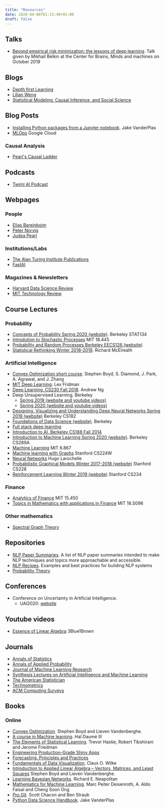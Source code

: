```yaml
---
title: "Resources"
date: 2020-04-06T01:15:40+01:00
draft: false
---
```


## Talks

- [Beyond empirical risk minimization: the lessons of deep learning](
  https://youtu.be/JS-Bl36aVPs). Talk given by Mikhail Belkin at the Center for
  Brains, Minds and machines on October 2019

## Blogs

- [Depth first Learning](http://www.depthfirstlearning.com/)
- [Lilian Weng](https://lilianweng.github.io/lil-log/)
- [Statistical Modeling, Causal Inference, and Social Science](https://statmodeling.stat.columbia.edu/)

## Blog Posts

- [Installing Python packages from a Jupyter notebook](
  https://jakevdp.github.io/blog/2017/12/05/installing-python-packages-from-jupyter/).
  Jake VanderPlas
 - [MLOps](https://cloud.google.com/solutions/machine-learning/mlops-continuous-delivery-and-automation-pipelines-in-machine-learning) Google Cloud

### Causal Analysis

 - [Pearl's Causal Ladder](http://smithamilli.com/blog/causal-ladder/)

## Podcasts

- [Twiml AI Podcast](https://twimlai.com/)

## Webpages

### People

- [Elias Bareinboim](https://causalai.net/)
- [Peter Norvig](www.norvig.com)
- [Judea Pearl](http://bayes.cs.ucla.edu/jp_home.html)

### Institutions/Labs

- [The Alan Turing Institute Publications](https://www.turing.ac.uk/research/publications)
- [FastAI](https://www.fast.ai/)

### Magazines & Newsletters

- [Harvard Data Science Review](https://hdsr.mitpress.mit.edu/)
- [MIT Technology Review](https://www.technologyreview.com/)

## Course Lectures

### Probability

- [Concepts of Probability Spring 2020 (website)](
  https://www.stat134.org/index.html). Berkeley STAT134
- [Introdution to Stochastic Processes](
  https://ocw.mit.edu/courses/mathematics/18-445-introduction-to-stochastic-processes-spring-2015/index.htm)
  MIT 18.445
- [Probability and Random Processes Berkeley EECS126 (website)](
  https://inst.eecs.berkeley.edu/~ee126/sp20/index.html)
- [Statistical Rethinking Winter 2018-2019](
  https://github.com/rmcelreath/statrethinking_winter2019). Richard McElreath

### Artificial Intelligence

- [Convex Optimization short course](https://web.stanford.edu/~boyd/papers/cvx_short_course.html). Stephen Boyd, S. Diamond, J. Park, A. Agrawal, and J. Zhang
- [MIT Deep Learning](https://deeplearning.mit.edu/). Lex Fridman
- [Deep Learning. CS230 Fall 2018](https://cs230.stanford.edu/lecture/). Andrew Ng
- Deep Unsupervised Learning. Berkeley
    - [Spring 2019 (website and youtube videos)](
      https://sites.google.com/view/berkeley-cs294-158-sp19/home)
    - [Spring 2020 (website and youtube videos)](
      https://sites.google.com/view/berkeley-cs294-158-sp20/home)
- [Designing, Visualizing and Understanding Deep Neural Networks Spring 2019 (website)](https://bcourses.berkeley.edu/courses/1478831) Berkeley CS182
- [Foundations of Data Science (website)](http://data8.org/). Berkeley
- [Full stack deep learning](https://fullstackdeeplearning.com/)
- [Introduction to AI. Berkeley CS188 Fall 2014](
  https://people.eecs.berkeley.edu/~russell/classes/cs188/f14/lecture_videos.html)
- [Introduction to Machine Learning Spring 2020 (website)](
  https://people.eecs.berkeley.edu/~jrs/189/). Berkeley CS289A
- [Machine Learning](
  https://ocw.mit.edu/courses/electrical-engineering-and-computer-science/6-867-machine-learning-fall-2006/index.htm)
  MIT 6.867
- [Machine learning with Graphs](http://web.stanford.edu/class/cs224w/) Stanford CS224W
- [Neural Networks](http://www.dmi.usherb.ca/~larocheh/neural_networks/description.html) Hugo Larochelle
- [Probabilistic Graphical Models Winter 2017-2018 (website)](https://cs.stanford.edu/~ermon/cs228/index.html) Stanford CS228
- [Reinforcement Learning Winter 2019 (website)](http://web.stanford.edu/class/cs234/CS234Win2019/index.html) Stanford CS234

### Finance

- [Analytics of Finance](
  https://ocw.mit.edu/courses/sloan-school-of-management/15-450-analytics-of-finance-fall-2010/index.htm)
  MIT 15.450
- [Topics in Mathematics with applications in Finance](
  https://ocw.mit.edu/courses/mathematics/18-s096-topics-in-mathematics-with-applications-in-finance-fall-2013/index.htm)
  MIT 18.S096

### Other mathematics

- [Spectral Graph Theory](https://www.cs.yale.edu/homes/spielman/561/)

## Repositories

- [NLP Paper Summaries](https://github.com/dair-ai/nlp_paper_summaries).  A list of NLP paper summaries intended to make NLP techniques and topics more approachable and accessible.
- [NLP Recipes](https://github.com/microsoft/nlp-recipes). Examples and best practices for building NLP systems
- [Probability Theory](https://betanalpha.github.io/assets/case_studies/probability_theory.html)

## Conferences

- Conference on Uncertainty in Artificial Intelligence.
    - UAI2020: [website](http://www.auai.org/uai2020/)

## Youtube videos

- [Essence of Linear Algebra](https://www.youtube.com/watch?v=fNk_zzaMoSs&list=PLZHQObOWTQDPD3MizzM2xVFitgF8hE_ab) 3Blue1Brown

## Journals

- [Annals of Statistics](https://projecteuclid.org/current/euclid.aos)
- [Annals of Applied Probability](https://projecteuclid.org/info/euclid.aoap)
- [Journal of Machine Learning Research](http://www.jmlr.org/)
- [Synthesis Lectures on Artificial Intelligence and Machine Learning](https://www.morganclaypool.com/toc/aim/1/1)
- [The American Statistician](https://www.tandfonline.com/toc/utas20/current)
- [Technometrics](https://www.tandfonline.com/toc/utch20/current)
- [ACM Computing Surveys](https://dl.acm.org/journal/csur)

## Books

### Online

- [Convex Optimization](https://web.stanford.edu/~boyd/cvxbook/). Stephen Boyd
  and Lieven Vandenberghe.
- [A course in Machine learning](www.ciml.info). Hal Daumé III
- [The Elements of Statistical Learning](
  https://web.stanford.edu/~hastie/ElemStatLearn/). Trevor Hastie, Robert
  Tibshirani and Jerome Friedman
- [Engineering Production-Grade Shiny Apps](https://engineering-shiny.org/)
- [Forecasting. Principles and Practices](https://otexts.com/fpp2/)
- [Fundamentals of Data Visualization](https://serialmentor.com/dataviz/). Claus
  O. Wilke
- [Introduction to Applied Linear Algebra – Vectors, Matrices, and Least Squares](
  https://web.stanford.edu/~boyd/vmls/) Stephen Boyd and Lieven Vandenberghe.
- [Learning Bayesian Networks](http://www.cs.technion.ac.il/~dang/books/Learning%20Bayesian%20Networks(Neapolitan,%20Richard).pdf). Richard E. Neapolitan
- [Mathematics for Machine Learning](https://mml-book.github.io/book/mml-book.pdf). Marc Peiter Deisenroth, A. Aldo Faisal and Cheng Soon Ong
- [Pro Git](https://git-scm.com/book/en/v2). Scott Chacon and Ben Straub
- [Python Data Science Handbook](
  https://jakevdp.github.io/PythonDataScienceHandbook/). Jake VanderPlas
